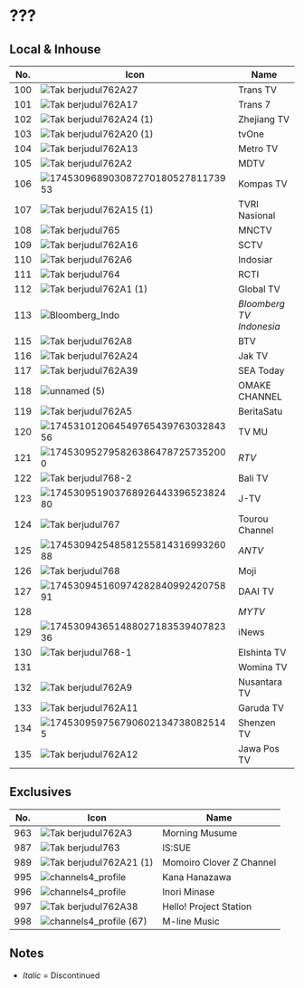 # ???
## Local & Inhouse
No. | Icon | Name
-- | -- | --
100 | ![Tak berjudul762A27](https://github.com/user-attachments/assets/943b4efa-9d01-41ac-b134-b020e875c22e) | Trans TV
101 | ![Tak berjudul762A17](https://github.com/user-attachments/assets/b29a9b5c-f0b4-4089-9f75-4f40ee06e6a7) | Trans 7
102 | ![Tak berjudul762A24 (1)](https://github.com/user-attachments/assets/c5030504-97fd-4fd0-a3dc-c45e5369dc7b) | Zhejiang TV
103 | ![Tak berjudul762A20 (1)](https://github.com/user-attachments/assets/a3618fb8-55d9-41ae-ab18-6f8062365681) | tvOne
104 | ![Tak berjudul762A13](https://github.com/user-attachments/assets/e2454165-42f6-4638-8736-7d687a6e9370) | Metro TV
105 | ![Tak berjudul762A2](https://github.com/user-attachments/assets/fb4e5a95-b5bf-4ee6-b313-4546525d7d97) | MDTV
106 | ![17453096890308727018052781173953](https://github.com/user-attachments/assets/85449655-cb02-4057-94e2-2ef621a03441) | Kompas TV
107 | ![Tak berjudul762A15 (1)](https://github.com/user-attachments/assets/38e27a2f-f565-4805-985e-63a85dcaf2d7) | TVRI Nasional
108 | ![Tak berjudul765](https://github.com/user-attachments/assets/c72c4e41-3bf7-4435-baf3-78686089626e) | MNCTV
109 | ![Tak berjudul762A16](https://github.com/user-attachments/assets/e95f56ec-7b71-4838-a8fc-e0aeed29c8c3) | SCTV
110 | ![Tak berjudul762A6](https://github.com/user-attachments/assets/d2ad7665-9e16-4674-b24f-3235cfa928e5) | Indosiar
111 | ![Tak berjudul764](https://github.com/user-attachments/assets/0b807ff6-a46a-4036-9df4-6960f2fa693a) | RCTI
112 | ![Tak berjudul762A1 (1)](https://github.com/user-attachments/assets/d07647de-ce02-43dc-95b1-de5f09bf2173) | Global TV
113 | ![Bloomberg_Indo](https://github.com/user-attachments/assets/af9013ed-de1f-4f5b-b8b7-65aeb25a0378) | _Bloomberg TV Indonesia_
115 | ![Tak berjudul762A8](https://github.com/user-attachments/assets/2bf3160f-b4b5-4931-b31c-6e0b6d6139bd) | BTV
116 | ![Tak berjudul762A24](https://github.com/user-attachments/assets/4fac5977-f05c-439a-9821-0ea004b95fe6) | Jak TV
117 | ![Tak berjudul762A39](https://github.com/user-attachments/assets/372d56c3-080c-4d60-a940-a2ba44ad06ee) | SEA Today
118 | ![unnamed (5)](https://github.com/user-attachments/assets/6aa5b56a-c893-41a8-bfd2-c86cd3a17bd5) | OMAKE CHANNEL
119 | ![Tak berjudul762A5](https://github.com/user-attachments/assets/41ff65ce-7cf9-4268-8abd-2b261096c0f0) | BeritaSatu
120 | ![17453101206454976543976303284356](https://github.com/user-attachments/assets/df50b094-d3a2-4384-a240-a132e18bbab0) | TV MU
121 | ![1745309527958263864787257352000](https://github.com/user-attachments/assets/63684437-3d7b-438f-85fd-7e989efb7fbe) | _RTV_
122 | ![Tak berjudul768-2](https://github.com/user-attachments/assets/d4ce652b-290e-4925-97ba-73094cff387a) | Bali TV
123 | ![17453095190376892644339652382480](https://github.com/user-attachments/assets/198e2744-a29b-429c-b678-1c6902941c68) | J-TV
124 | ![Tak berjudul767](https://github.com/user-attachments/assets/fcf37cd4-b560-407a-b1ed-1bf076c69a07) | Tourou Channel
125 | ![17453094254858125581431699326088](https://github.com/user-attachments/assets/77af9d1a-82a4-4f7d-8d34-261c269d002d) | _ANTV_
126 | ![Tak berjudul768](https://github.com/user-attachments/assets/c95ef811-18f8-4906-8264-f4301952bd66) | Moji
127 | ![17453094516097428284099242075891](https://github.com/user-attachments/assets/ae66a84e-c669-4385-a38e-d6deacb0ede6) | DAAI TV
128 | | _MYTV_
129 | ![17453094365148802718353940782336](https://github.com/user-attachments/assets/927c3c05-54a1-4f3c-98e7-d028a8cf7682) | iNews
130 | ![Tak berjudul768-1](https://github.com/user-attachments/assets/47081d63-0f33-4325-88f0-b0c7825082a1) | Elshinta TV
131 | | Womina TV
132 | ![Tak berjudul762A9](https://github.com/user-attachments/assets/79a18848-b545-48de-a1d9-7b9c46a3ac00) | Nusantara TV
133 | ![Tak berjudul762A11](https://github.com/user-attachments/assets/9311a821-c4d7-4296-b6fe-accdfa37c81d) | Garuda TV
134 | ![1745309597567906021347380825145](https://github.com/user-attachments/assets/ea0e72ce-630f-44dd-b850-6a9962131734) | Shenzen TV
135 | ![Tak berjudul762A12](https://github.com/user-attachments/assets/212549e8-a15a-4db4-993f-447c155b7a22) | Jawa Pos TV
## Exclusives
No. | Icon | Name
-- | -- | --
963 | ![Tak berjudul762A3](https://github.com/user-attachments/assets/794438e3-ed98-4ccd-b8df-b6bc21fd1f44) | Morning Musume
987 | ![Tak berjudul763](https://github.com/user-attachments/assets/065d2dbf-239d-43dd-b11b-a136d017bbaa) | IS:SUE
989 | ![Tak berjudul762A21 (1)](https://github.com/user-attachments/assets/9f6aa415-0554-48c6-8e5d-2f43da09f920) | Momoiro Clover Z Channel
995 | ![channels4_profile](https://github.com/user-attachments/assets/1c00b5be-3c5b-49b9-9ad0-1578faa6b2bf) | Kana Hanazawa
996 | ![channels4_profile](https://github.com/user-attachments/assets/e0b9c961-cace-49d1-bb2a-44f20bfb4653) | Inori Minase
997 | ![Tak berjudul762A38](https://github.com/user-attachments/assets/a996aafe-d217-40bd-bc27-cb03e1b9d87c) | Hello! Project Station
998 | ![channels4_profile (67)](https://github.com/user-attachments/assets/7cc2d794-b431-47e9-aa14-50f61dbbcace) | M-line Music
## Notes
* _Italic_ = Discontinued
